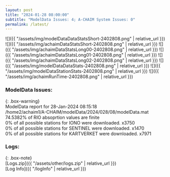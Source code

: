 ```yaml
---
layout: post
title: "2024-01-28 08:00:00"
subtitle: "ModelData Issues: 4; A-CHAIM System Issues: 0"
permalink: /latest/
---
```


![]({{ "/assets/img/modelDataDataStatsShort-2402808.png" | relative_url }})
![]({{ "/assets/img/achaimDataStatsShort-2402808.png" | relative_url }})
![]({{ "/assets/img/achaimDataStatsLong00-2402808.png" | relative_url }})
![]({{ "/assets/img/achaimDataStatsLong01-2402808.png" | relative_url }})
![]({{ "/assets/img/achaimDataStatsLong02-2402808.png" | relative_url }})
![]({{ "/assets/img/modelDataDataStats-2402808.png" | relative_url }})
![]({{ "/assets/img/modelDataStationStats-2402808.png" | relative_url }})
![]({{ "/assets/img/achaimRunTime-2402808.png" | relative_url }})


### ModelData Issues:  
  
{: .box-warning}  
 ModelData report for 28-Jan-2024 08:15:18   
 /home2/achaim1/A-CHAIM/modelData/2024/028/08/modelData.mat   
 74.5382% of RIO absoprtion values are finite   
 0% of all possible stations for IONO were downloaded. x3750   
 0% of all possible stations for SENTINEL were downloaded. x1470   
 0% of all possible stations for KARTVERKET were downloaded. x7971   
  


### Logs:  
  
{: .box-note}  
[Logs.zip]({{ "/assets/other/logs.zip" | relative_url }})  
[Log Info]({{ "/logInfo" | relative_url }})  
